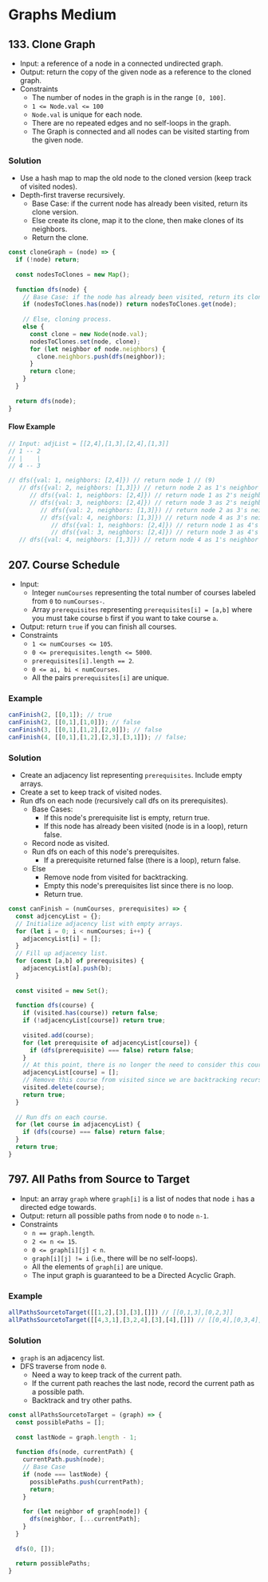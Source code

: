 # Graphs Medium

## 133. Clone Graph
- Input: a reference of a node in a connected undirected graph.
- Output: return the copy of the given node as a reference to the cloned graph.
- Constraints
  - The number of nodes in the graph is in the range `[0, 100]`.
  - `1 <= Node.val <= 100`
  - `Node.val` is unique for each node.
  - There are no repeated edges and no self-loops in the graph.
  - The Graph is connected and all nodes can be visited starting from the given node.
### Solution
- Use a hash map to map the old node to the cloned version (keep track of visited nodes).
- Depth-first traverse recursively.
  - Base Case: if the current node has already been visited, return its clone version.
  - Else create its clone, map it to the clone, then make clones of its neighbors.
  - Return the clone.
```js
const cloneGraph = (node) => {
  if (!node) return;
  
  const nodesToClones = new Map();
  
  function dfs(node) {
    // Base Case: if the node has already been visited, return its clone.
    if (nodesToClones.has(node)) return nodesToClones.get(node);
    
    // Else, cloning process.
    else {
      const clone = new Node(node.val);
      nodesToClones.set(node, clone);
      for (let neighbor of node.neighbors) {
        clone.neighbors.push(dfs(neighbor));
      }
      return clone;
    }
  }
  
  return dfs(node);
}
```
#### Flow Example
```js
// Input: adjList = [[2,4],[1,3],[2,4],[1,3]]
// 1 -- 2
// |    |
// 4 -- 3

// dfs({val: 1, neighbors: [2,4]}) // return node 1 // (9)
   // dfs({val: 2, neighbors: [1,3]}) // return node 2 as 1's neighbor // (7)
      // dfs({val: 1, neighbors: [2,4]}) // return node 1 as 2's neighbor // (1)
      // dfs({val: 3, neighbors: [2,4]}) // return node 3 as 2's neighbor // (6)
         // dfs({val: 2, neighbors: [1,3]}) // return node 2 as 3's neighbor // (2)
         // dfs({val: 4, neighbors: [1,3]}) // return node 4 as 3's neighbor // (5)
            // dfs({val: 1, neighbors: [2,4]}) // return node 1 as 4's neighbor // (3)
            // dfs({val: 3, neighbors: [2,4]}) // return node 3 as 4's neighbor // (4)
   // dfs({val: 4, neighbors: [1,3]}) // return node 4 as 1's neighbor // (8)
```

## 207. Course Schedule
- Input: 
  - Integer `numCourses` representing the total number of courses labeled from `0` to `numCourses-`.
  - Array `prerequisites` representing `prerequisites[i] = [a,b]` where you must take course `b` first if you want to take course `a`.
- Output: return `true` if you can finish all courses.
- Constraints
  - `1 <= numCourses <= 105`.
  - `0 <= prerequisites.length <= 5000`.
  - `prerequisites[i].length == 2`.
  - `0 <= ai, bi < numCourses`.
  - All the pairs `prerequisites[i]` are unique.
### Example
```js
canFinish(2, [[0,1]); // true
canFinish(2, [[0,1],[1,0]]); // false
canFinish(3, [[0,1],[1,2],[2,0]]); // false
canFinish(4, [[0,1],[1,2],[2,3],[3,1]]); // false;
```
### Solution
- Create an adjacency list representing `prerequisites`. Include empty arrays.
- Create a set to keep track of visited nodes.
- Run dfs on each node (recursively call dfs on its prerequisites).
  - Base Cases:
    - If this node's prerequisite list is empty, return true.
    - If this node has already been visited (node is in a loop), return false.
  - Record node as visited.
  - Run dfs on each of this node's prerequisites.
    - If a prerequisite returned false (there is a loop), return false.
  - Else
    - Remove node from visited for backtracking.
    - Empty this node's prerequisites list since there is no loop.
    - Return true.
```js
const canFinish = (numCourses, prerequisites) => {
  const adjcencyList = {};
  // Initialize adjacency list with empty arrays.
  for (let i = 0; i < numCourses; i++) {
    adjacencyList[i] = [];
  }
  // Fill up adjacency list.
  for (const [a,b] of prerequisites) {
    adjacencyList[a].push(b);
  }
  
  const visited = new Set();
  
  function dfs(course) {
    if (visited.has(course)) return false;
    if (!adjacencyList[course]) return true;
    
    visited.add(course);
    for (let prerequisite of adjacencyList[course]) {
      if (dfs(prerequisite) === false) return false;
    }
    // At this point, there is no longer the need to consider this course's prerequisites since they have been verified to be true.
    adjacencyList[course] = [];
    // Remove this course from visited since we are backtracking recursively.
    visited.delete(course);
    return true;
  }
  
  // Run dfs on each course.
  for (let course in adjacencyList) {
    if (dfs(course) === false) return false;
  }
  return true;
}
```

## 797. All Paths from Source to Target
- Input: an array `graph` where `graph[i]` is a list of nodes that node `i` has a directed edge towards.
- Output: return all possible paths from node `0` to node `n-1`.
- Constraints
  - `n == graph.length`.
  - `2 <= n <= 15`.
  - `0 <= graph[i][j] < n`.
  - `graph[i][j] != i` (i.e., there will be no self-loops).
  - All the elements of `graph[i]` are unique.
  - The input graph is guaranteed to be a Directed Acyclic Graph.
### Example
```js
allPathsSourcetoTarget([[1,2],[3],[3],[]]) // [[0,1,3],[0,2,3]]
allPathsSourcetoTarget([[4,3,1],[3,2,4],[3],[4],[]]) // [[0,4],[0,3,4],[0,1,3,4],[0,1,2,3,4],[0,1,4]]
```
### Solution
- `graph` is an adjacency list.
- DFS traverse from node `0`.
  - Need a way to keep track of the current path.
  - If the current path reaches the last node, record the current path as a possible path.
  - Backtrack and try other paths.
```js
const allPathsSourcetoTarget = (graph) => {
  const possiblePaths = [];
  
  const lastNode = graph.length - 1;
  
  function dfs(node, currentPath) {
    currentPath.push(node);
    // Base Case
    if (node === lastNode) {
      possiblePaths.push(currentPath);
      return;
    }
    
    for (let neighbor of graph[node]) {
      dfs(neighbor, [...currentPath];
    }
  }
  
  dfs(0, []);
  
  return possiblePaths;
}
```
